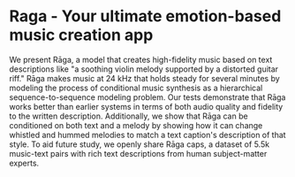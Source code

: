 # Raga - Your ultimate emotion-based music creation app


We present Rāga, a model that creates high-fidelity music based on text descriptions like "a soothing violin melody supported by a distorted guitar riff." Rāga makes music at 24 kHz that holds steady for several minutes by modeling the process of conditional music synthesis as a hierarchical sequence-to-sequence modeling problem. Our tests demonstrate that Rāga works better than earlier systems in terms of both audio quality and fidelity to the written description. Additionally, we show that Rāga can be conditioned on both text and a melody by showing how it can change whistled and hummed melodies to match a text caption's description of that style. To aid future study, we openly share Rāga caps, a dataset of 5.5k music-text pairs with rich text descriptions from human subject-matter experts.
